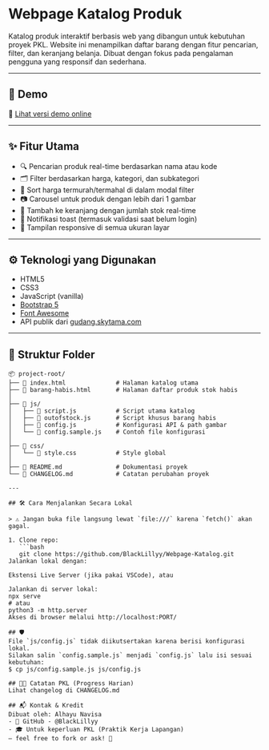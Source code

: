 # Webpage Katalog Produk

Katalog produk interaktif berbasis web yang dibangun untuk kebutuhan proyek PKL. Website ini menampilkan daftar barang dengan fitur pencarian, filter, dan keranjang belanja. Dibuat dengan fokus pada pengalaman pengguna yang responsif dan sederhana.

---

## 🚀 Demo

🔗 [Lihat versi demo online](https://blacklillyy.github.io/Webpage-Katalog/)

---

## ✨ Fitur Utama

- 🔍 Pencarian produk real-time berdasarkan nama atau kode
- 🗂️ Filter berdasarkan harga, kategori, dan subkategori
- 💸 Sort harga termurah/termahal di dalam modal filter
- 📷 Carousel untuk produk dengan lebih dari 1 gambar
- 🛒 Tambah ke keranjang dengan jumlah stok real-time
- 🔔 Notifikasi toast (termasuk validasi saat belum login)
- 📱 Tampilan responsive di semua ukuran layar

---

## ⚙️ Teknologi yang Digunakan

- HTML5
- CSS3
- JavaScript (vanilla)
- [Bootstrap 5](https://getbootstrap.com/)
- [Font Awesome](https://fontawesome.com/)
- API publik dari [gudang.skytama.com](https://gudang.skytama.com)

---

## 📂 Struktur Folder
```plaintext
📦 project-root/
├── 📄 index.html              # Halaman katalog utama
├── 📄 barang-habis.html       # Halaman daftar produk stok habis
│
├── 📂 js/
│   ├── 📄 script.js           # Script utama katalog
│   ├── 📄 outofstock.js       # Script khusus barang habis
│   ├── 📄 config.js           # Konfigurasi API & path gambar
│   └── 📄 config.sample.js    # Contoh file konfigurasi
│
├── 📂 css/
│   └── 📄 style.css           # Style global
│
├── 📄 README.md               # Dokumentasi proyek
└── 📄 CHANGELOG.md            # Catatan perubahan proyek

---

## 🛠️ Cara Menjalankan Secara Lokal

> ⚠️ Jangan buka file langsung lewat `file:///` karena `fetch()` akan gagal.

1. Clone repo:
   ```bash
   git clone https://github.com/BlackLillyy/Webpage-Katalog.git
Jalankan lokal dengan:

Ekstensi Live Server (jika pakai VSCode), atau

Jalankan di server lokal:
npx serve
# atau
python3 -m http.server
Akses di browser melalui http://localhost:PORT/

## 🛡️
File `js/config.js` tidak diikutsertakan karena berisi konfigurasi lokal.
Silakan salin `config.sample.js` menjadi `config.js` lalu isi sesuai kebutuhan:
$ cp js/config.sample.js js/config.js

## 🧑‍💻 Catatan PKL (Progress Harian)
Lihat changelog di CHANGELOG.md

## 📬 Kontak & Kredit
Dibuat oleh: Alhayu Navisa
- 📧 GitHub - @BlackLillyy
- 🎓 Untuk keperluan PKL (Praktik Kerja Lapangan)
— feel free to fork or ask! 🙌